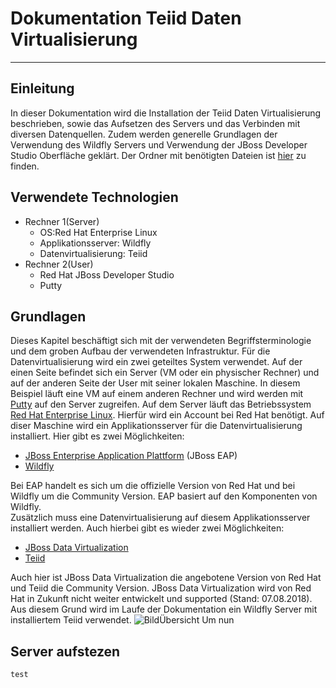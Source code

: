 # Dokumentation Teiid Daten Virtualisierung
___
## Einleitung
In dieser Dokumentation wird die Installation der Teiid Daten Virtualisierung beschrieben, sowie das Aufsetzen des Servers und das Verbinden mit diversen Datenquellen. Zudem werden generelle Grundlagen der Verwendung des Wildfly Servers und Verwendung der JBoss Developer Studio Oberfläche geklärt. Der Ordner mit benötigten Dateien ist [hier](https://infocloud.infomotion.de/index.php/apps/files/?dir=/Teiid%20Dokumentation&fileid=4750825) zu finden.
## Verwendete Technologien
- Rechner 1(Server)
	- OS:Red Hat Enterprise Linux
	- Applikationsserver: Wildfly
	- Datenvirtualisierung: Teiid
- Rechner 2(User)
	- Red Hat JBoss Developer Studio
	- Putty

## Grundlagen
Dieses Kapitel beschäftigt sich mit der verwendeten Begriffsterminologie und dem groben Aufbau der verwendeten Infrastruktur. Für die Datenvirtualisierung wird ein zwei geteiltes System verwendet. Auf der einen Seite befindet sich ein Server (VM oder ein physischer Rechner) und auf der anderen Seite der User mit seiner lokalen Maschine. In diesem Beispiel läuft eine VM auf einem anderen Rechner und wird werden mit [Putty](https://www.putty.org/) auf den Server zugreifen. Auf dem Server läuft das Betriebssystem [Red Hat Enterprise Linux](https://www.redhat.com/de/technologies/linux-platforms/enterprise-linux). Hierfür wird ein Account bei Red Hat benötigt. Auf diser Maschine wird ein Applikationsserver für die Datenvirtualisierung installiert. Hier gibt es zwei Möglichkeiten:

- [JBoss Enterprise Application Plattform](https://developers.redhat.com/products/eap/overview/)  (JBoss EAP)
- [Wildfly](http://www.wildfly.org/)  

Bei EAP handelt es sich um die offizielle Version von Red Hat und bei Wildfly um die Community Version. EAP basiert auf den Komponenten von Wildfly.  
Zusätzlich muss eine Datenvirtualisierung auf diesem Applikationsserver installiert werden. Auch hierbei gibt es wieder zwei Möglichkeiten:

- [JBoss Data Virtualization](https://developers.redhat.com/products/datavirt/overview/)
- [Teiid](http://teiid.io/)

Auch hier ist JBoss Data Virtualization die angebotene Version von Red Hat und Teiid die Community Version. JBoss Data Virtualization wird von Red Hat in Zukunft nicht weiter entwickelt und supported (Stand: 07.08.2018).
Aus diesem Grund wird im Laufe der Dokumentation ein Wildfly Server mit installiertem Teiid verwendet.
![BildÜbersicht](./Bilder/Übersichts.png)
Um nun
## Server aufstezen

```python
test
```

